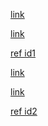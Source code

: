 [link](url*#$%^&\~)

[link][ref id1]

[ref id1]

[link](url<>)

[link][ref id2]

[ref id2]

[ref id1]: url*#$%^&\~
[ref id2]: url<>
